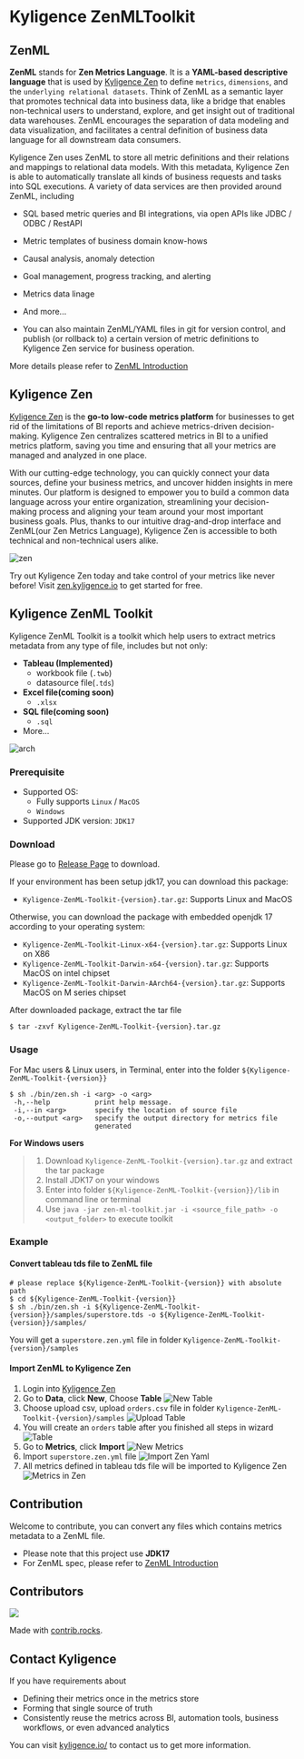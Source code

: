 # Kyligence ZenMLToolkit

## ZenML

**ZenML** stands for **Zen Metrics Language**. It is a **YAML-based descriptive language** that is used
by [Kyligence Zen](https://zen.kyligence.io/) to define `metrics`, `dimensions`, and
the `underlying relational datasets`. Think of ZenML as a semantic layer that promotes technical
data into business data, like a bridge that enables non-technical users to understand, explore, and get insight out of
traditional data warehouses. ZenML encourages the separation of data modeling and data visualization, and facilitates a
central definition of business data language for all downstream data consumers.

Kyligence Zen uses ZenML to store all metric definitions and their relations and mappings to relational data models.
With this metadata, Kyligence Zen is able to automatically translate all kinds of business requests and tasks into SQL
executions. A variety of data services are then provided around ZenML, including

- SQL based metric queries and BI integrations, via open APIs like JDBC / ODBC / RestAPI
- Metric templates of business domain know-hows
- Causal analysis, anomaly detection
- Goal management, progress tracking, and alerting
- Metrics data linage
- And more...

- You can also maintain ZenML/YAML files in git for version control, and publish (or rollback to) a certain version of
  metric definitions to Kyligence Zen service for business operation.

More details please refer to [ZenML Introduction](https://zen-docs.kyligence.io/en/appendix/zenml-reference)

## Kyligence Zen

[Kyligence Zen](https://zen.kyligence.io/) is the **go-to low-code metrics platform** for businesses to get rid of the
limitations of BI reports and
achieve metrics-driven decision-making. Kyligence Zen centralizes scattered metrics in BI to a unified metrics platform,
saving you time and ensuring that all your metrics are managed and analyzed in one place.

With our cutting-edge technology, you can quickly connect your data sources, define your business metrics, and uncover
hidden insights in mere minutes. Our platform is designed to empower you to build a common data language across your
entire organization, streamlining your decision-making process and aligning your team around your most important
business goals. Plus, thanks to our intuitive drag-and-drop interface and ZenML(our Zen Metrics Language), Kyligence Zen
is accessible to both technical and non-technical users alike.

![zen](docs/images/zen.png)

Try out Kyligence Zen today and take control of your metrics like never before!
Visit [zen.kyligence.io](https://zen.kyligence.io/) to get started
for free.

## Kyligence ZenML Toolkit

Kyligence ZenML Toolkit is a toolkit which help users to extract metrics metadata from any type of file, includes but
not only:

- **Tableau (Implemented)**
    - workbook file (`.twb`)
    - datasource file(`.tds`)
- **Excel file(coming soon)**
    - `.xlsx`
- **SQL file(coming soon)**
    - `.sql`
- More...

![arch](docs/images/architecture.png)

### Prerequisite

- Supported OS:
  - Fully supports `Linux` / `MacOS`
  - `Windows`
- Supported JDK version: `JDK17`

### Download

Please go to [Release Page](https://github.com/Kyligence/zen-ml-toolkit/releases) to download.

If your environment has been setup jdk17, you can download this package:

- `Kyligence-ZenML-Toolkit-{version}.tar.gz`: Supports Linux and MacOS

Otherwise, you can download the package with embedded openjdk 17 according to your operating system:

- `Kyligence-ZenML-Toolkit-Linux-x64-{version}.tar.gz`: Supports Linux on X86
- `Kyligence-ZenML-Toolkit-Darwin-x64-{version}.tar.gz`: Supports MacOS on intel chipset
- `Kyligence-ZenML-Toolkit-Darwin-AArch64-{version}.tar.gz`: Supports MacOS on M series chipset

After downloaded package, extract the tar file

```
$ tar -zxvf Kyligence-ZenML-Toolkit-{version}.tar.gz
```

### Usage

For Mac users & Linux users, in Terminal, enter into the folder `${Kyligence-ZenML-Toolkit-{version}}`

```
$ sh ./bin/zen.sh -i <arg> -o <arg>
 -h,--help           print help message.
 -i,--in <arg>       specify the location of source file
 -o,--output <arg>   specify the output directory for metrics file
                     generated
```

**For Windows users**
> 1. Download `Kyligence-ZenML-Toolkit-{version}.tar.gz` and extract the tar package
> 2. Install JDK17 on your windows
> 3. Enter into folder `${Kyligence-ZenML-Toolkit-{version}}/lib` in command line or terminal
> 4. Use `java -jar zen-ml-toolkit.jar -i <source_file_path> -o <output_folder>` to execute toolkit


### Example

#### Convert tableau tds file to ZenML file

```
# please replace ${Kyligence-ZenML-Toolkit-{version}} with absolute path
$ cd ${Kyligence-ZenML-Toolkit-{version}}
$ sh ./bin/zen.sh -i ${Kyligence-ZenML-Toolkit-{version}}/samples/superstore.tds -o ${Kyligence-ZenML-Toolkit-{version}}/samples/
```

You will get a `superstore.zen.yml` file in folder `Kyligence-ZenML-Toolkit-{version}/samples`

#### Import ZenML to Kyligence Zen

1. Login into [Kyligence Zen](https://zen.kyligence.io/)
2. Go to **Data**, click **New**, Choose **Table**
   ![New Table](docs/images/examples/import_table.png)
3. Choose upload csv, upload `orders.csv` file in folder `Kyligence-ZenML-Toolkit-{version}/samples`
   ![Upload Table](docs/images/examples/import_table2.png)
4. You will create an `orders` table after you finished all steps in wizard
   ![Table](docs/images/examples/import_table3.png)
5. Go to **Metrics**, click **Import**
   ![New Metrics](docs/images/examples/import_zen.png)
6. Import `superstore.zen.yml` file
   ![Import Zen Yaml](docs/images/examples/import_zen2.png)
7. All metrics defined in tableau tds file will be imported to Kyligence Zen
   ![Metrics in Zen](docs/images/examples/metrics_in_zen.png)

## Contribution

Welcome to contribute, you can convert any files which contains metrics metadata to a ZenML file.

- Please note that this project use **JDK17**
- For ZenML spec, please refer to  [ZenML Introduction](https://zen-docs.kyligence.io/en/appendix/zenml-reference)

## Contributors

<a href="https://github.com/Kyligence/zen-ml-toolkit/graphs/contributors">
  <img src="https://contrib.rocks/image?repo=Kyligence/zen-ml-toolkit" />
</a>

Made with [contrib.rocks](https://contrib.rocks).

## Contact Kyligence

If you have requirements about
- Defining their metrics once in the metrics store
- Forming that single source of truth
- Consistently reuse the metrics across BI, automation tools, business workflows, or even advanced analytics

You can visit [kyligence.io/](https://kyligence.io/) to contact us to get more information.
